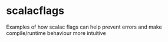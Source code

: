 # scalacflags
Examples of how scalac flags can help prevent errors and make compile/runtime behaviour more intuitive
